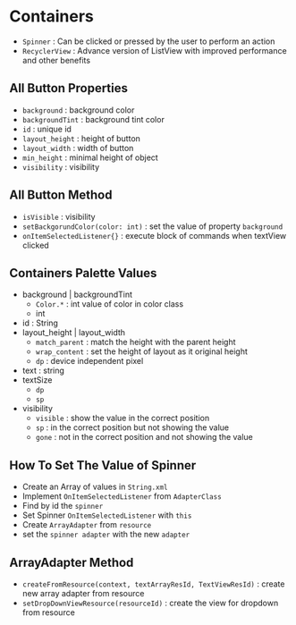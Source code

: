 # Containers
- `Spinner` : Can be clicked or pressed by the user to perform an action
- `RecyclerView` : Advance version of ListView with improved performance and other benefits

## All Button Properties
- `background` : background color
- `backgroundTint` : background tint color
- `id` : unique id
- `layout_height` : height of button
- `layout_width` : width of button
- `min_height` : minimal height of object
- `visibility` : visibility

## All Button Method
- `isVisible` : visibility
- `setBackgorundColor(color: int)` : set the value of property `background`
- `onItemSelectedListener{}` : execute block of commands when textView clicked

## Containers Palette Values
- background | backgroundTint
  - `Color.*` : int value of color in color class
  - int
- id : String
- layout_height | layout_width
    - `match_parent` : match the height with the parent height
    - `wrap_content` : set the height of layout as it original height
    - `dp` : device independent pixel
- text : string
- textSize
    - `dp`
    - `sp`
- visibility
  - `visible` : show the value in the correct position
  - `sp` : in the correct position but not showing the value
  - `gone` : not in the correct position and not showing the value

## How To Set The Value of Spinner
- Create an Array of values in `String.xml`
- Implement `OnItemSelectedListener` from `AdapterClass`
- Find by id the `spinner`
- Set Spinner `OnItemSelectedListener` with `this`
- Create `ArrayAdapter` from `resource`
- set the `spinner adapter` with the new `adapter`

## ArrayAdapter Method
- `createFromResource(context, textArrayResId, TextViewResId)` : create new array adapter from resource
- `setDropDownViewResource(resourceId)` : create the view for dropdown from resource
